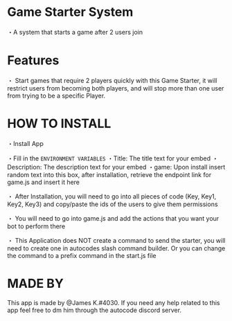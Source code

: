 # Game Starter System

・A system that starts a game after 2 users join

#  Features

・ Start games that require 2 players quickly with this Game Starter, it will restrict users from becoming both players, and will stop more than one user from trying to be a specific Player. 

#  HOW TO INSTALL

・Install App

・Fill in the `ENVIRONMENT VARIABLES`
  ・Title: The title text for your embed
  ・Description: The description text for your embed
  ・game: Upon install insert random text into this box, after installation, retrieve the endpoint link for game.js and insert it here

・ After Installation, you will need to go into all pieces of code (Key, Key1, Key2, Key3) and copy/paste the ids of the users to give them permissions

・ You will need to go into game.js and add the actions that you want your bot to perform there

・ This Application does NOT create a command to send the starter, you will need to create one in autocodes slash command builder. Or you can change the command to a prefix command in the start.js file

#  MADE BY

This app is made by @James K.#4030.  If you need any help related to this app feel free to dm him through the autocode discord server.